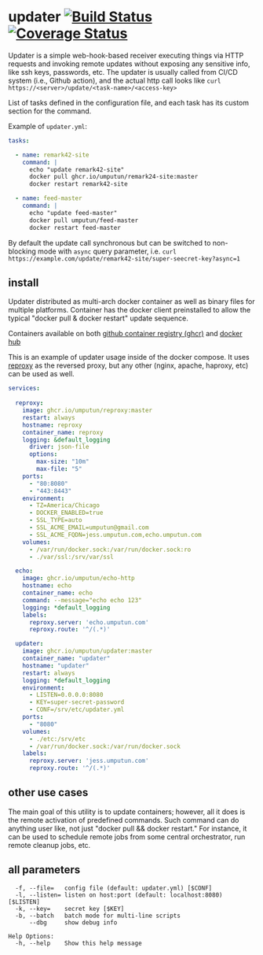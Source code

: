 # updater  [![Build Status](https://github.com/umputun/updater/workflows/build/badge.svg)](https://github.com/umputun/updater/actions) [![Coverage Status](https://coveralls.io/repos/github/umputun/updater/badge.svg?branch=master)](https://coveralls.io/github/umputun/updater?branch=master)

Updater is a simple web-hook-based receiver executing things via HTTP requests and invoking remote updates without exposing any sensitive info, like ssh keys, passwords, etc. The updater is usually called from CI/CD system (i.e., Github action), and the actual http call looks like `curl https://<server>/update/<task-name>/<access-key>`

List of tasks defined in the configuration file, and each task has its custom section for the command.


Example of `updater.yml`:

```yaml
tasks:

  - name: remark42-site
    command: |
      echo "update remark42-site"
      docker pull ghcr.io/umputun/remark24-site:master
      docker restart remark42-site

  - name: feed-master
    command: |
      echo "update feed-master"
      docker pull umputun/feed-master
      docker restart feed-master
```

By default the update call synchronous but can be switched to non-blocking mode with `async` query parameter, i.e. `curl https://example.com/update/remark42-site/super-seecret-key?async=1`

## install

Updater distributed as multi-arch docker container as well as binary files for multiple platforms. Container has the docker client preinstalled to allow the typical "docker pull & docker restart" update sequence.

Containers available on both [github container registry (ghcr)](https://github.com/umputun/updater/pkgs/container/updater) and [docker hub](https://hub.docker.com/repository/docker/umputun/updater)


This is an example of updater usage inside of the docker compose. It uses [reproxy](https://reproxy.io) as the reversed proxy, but any other (nginx, apache, haproxy, etc) can be used as well.

```yaml
services:
  
  reproxy:
    image: ghcr.io/umputun/reproxy:master
    restart: always
    hostname: reproxy
    container_name: reproxy
    logging: &default_logging
      driver: json-file
      options:
        max-size: "10m"
        max-file: "5"
    ports:
      - "80:8080"
      - "443:8443"
    environment:
      - TZ=America/Chicago
      - DOCKER_ENABLED=true
      - SSL_TYPE=auto
      - SSL_ACME_EMAIL=umputun@gmail.com
      - SSL_ACME_FQDN=jess.umputun.com,echo.umputun.com
    volumes:
      - /var/run/docker.sock:/var/run/docker.sock:ro
      - ./var/ssl:/srv/var/ssl

  echo:
    image: ghcr.io/umputun/echo-http
    hostname: echo
    container_name: echo
    command: --message="echo echo 123"
    logging: *default_logging
    labels:
      reproxy.server: 'echo.umputun.com'
      reproxy.route: '^/(.*)'

  updater:
    image: ghcr.io/umputun/updater:master
    container_name: "updater"
    hostname: "updater"
    restart: always
    logging: *default_logging
    environment:
      - LISTEN=0.0.0.0:8080
      - KEY=super-secret-password
      - CONF=/srv/etc/updater.yml
    ports:
      - "8080"
    volumes:
      - ./etc:/srv/etc
      - /var/run/docker.sock:/var/run/docker.sock
    labels:
      reproxy.server: 'jess.umputun.com'
      reproxy.route: '^/(.*)'
```

## other use cases

The main goal of this utility is to update containers; however, all it does is the remote activation of predefined commands. Such command can do anything user like, not just "docker pull && docker restart." For instance, it can be used to schedule remote jobs from some central orchestrator, run remote cleanup jobs, etc.

## all parameters

```
  -f, --file=   config file (default: updater.yml) [$CONF]
  -l, --listen= listen on host:port (default: localhost:8080) [$LISTEN]
  -k, --key=    secret key [$KEY]
  -b, --batch   batch mode for multi-line scripts
      --dbg     show debug info

Help Options:
  -h, --help    Show this help message

```
